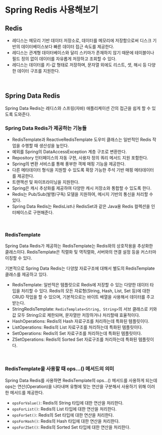 # Spring Redis 사용해보기

## Redis

- 레디스는 메모리 기반 데이터 저장소로, 데이터를 메모리에 저장함으로써 디스크 기반의 데이터베이스보다 빠른 데이터 접근 속도를 제공한다.  
- 레디스는 관계형 데이터베이스와 달리 스키마가 존재하지 않기 때문에 테이블이나 필드 정의 없이 데이터를 자유롭게 저장하고 조회할 수 있다.  
- 레디스는 데이터를 키-값 형태로 저장하며, 문자열 외에도 리스트, 셋, 해시 등 다양한 데이터 구조를 지원한다.

<br/>

## Spring Data Redis

Spring Data Redis는 레디스와 스프링(자바) 애플리케이션 간의 접근을 쉽게 할 수 있도록 도와준다.  

### Spring Data Redis가 제공하는 기능들
- RedisTemplate과 ReactiveRedisTemplate 도우미 클래스는 일반적인 Redis 작업을 수행할 때 생산성을 높인다.
- 예외를 Spring의 DataAccessException 계층 구조로 변환한다.
- Repository 인터페이스의 자동 구현, 사용자 정의 쿼리 메서드 지원 포함한다.
- Spring의 변환 서비스를 통해 풍부한 객체 매핑 기능을 제공한다.
- 다른 메타데이터 형식을 지원할 수 있도록 확장 가능한 주석 기반 매핑 메타데이터를 제공한다.
- 트랜잭션 및 파이프라이닝을 지원한다.
- Spring은 캐시 추상화를 제공하여 다양한 캐시 저장소와 통합할 수 있도록 한다.
- Redis는 Pub/Sub(발행/구독) 모델을 지원하여, 메시지 기반의 통신을 처리할 수 있다.
- Spring Data Redis는 RedisList나 RedisSet과 같은 Java용 Redis 컬렉션을 인터페이스로 구현해준다.  

<br/>

### RedisTemplate

Spring Data Redis가 제공하는 RedisTemplate는 Redis와의 상호작용을 추상화한 클래스이다. RedisTemplate은 직렬화 및 역직렬화, 서버와의 연결 설정 등을 커스터마이징할 수 있다.  

기본적으로 Spring Data Redis는 다양핝 자료구조에 대해서 별도의 RedisTemplate 클래스를 제공하고 있다.  

- RedisTemplate: 일반적은 템플릿으로 Redis에 저장할 수 있는 다양한 데이터 타입을 처리할 수 있다. Redis의 모든 자료형(String, Hash, List, Set 등)에 대한 CRUD 작업을 할 수 있으며, 기본적으로는 바이트 배열을 사용해서 데이터를 주고 받는다.
- StringRedisTemplate: `RedisTemplate<String, String>`의 서브 클래스로 키와 값 모두 String으로 제한되며, 문자열만 저장하거나 처리할때 효율적이다.
- HashOperations: Redis의 Hash 자료구조를 처리하는데 특화된 템플릿이다.
- ListOperations: Redis의 List 자료구조를 처리하는데 특화된 템플릿이다.
- SetOperations: Redis의 Set 자료구조를 처리하는데 특화된 템플릿이다.
- ZSetOperations: Redis의 Sorted Set 자료구조를 처리하는데 특화된 템플릿이다.

<br/>

### RedisTemplate을 사용할 때  ops...() 메서드의 의미

Spring Data Redis를 사용하면 RedisTemplate의 ops...() 메서드를 사용하게 되는데 ops는 연산(Operation)을 나타내며 유형에 맞는 연산을 구분해서 사용하기 위해 이러한 메서드를 제공한다.

- `opsForValue()`: Redis의 String 타입에 대한 연산을 처리한다.
- `opsForList()`: Redis의 List 타입에 대한 연산을 처리한다.
- `opsForSet()`: Redis의 Set 타입에 대한 연산을 처리한다.
- `opsForHash()`: Redis의 Hash 타입에 대한 연산을 처리한다.
- `opsForZSet()`: Redis의 Sorted Set 타입에 대한 연산을 처리한다.

<br/>
